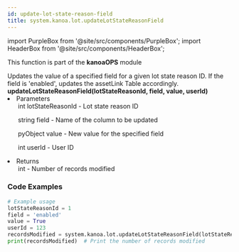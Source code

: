 ```yaml
---
id: update-lot-state-reason-field
title: system.kanoa.lot.updateLotStateReasonField
---
```


import PurpleBox from '@site/src/components/PurpleBox';
import HeaderBox from '@site/src/components/HeaderBox';

<PurpleBox>This function is part of the <b>kanoaOPS</b> module</PurpleBox>

<HeaderBox header="Description">
  Updates the value of a specified field for a given lot state reason ID. If the field is 'enabled', updates the assetLink Table accordingly.
</HeaderBox>

<HeaderBox header="Syntax">
  <b>updateLotStateReasonField(lotStateReasonId, field, value, userId)</b>
    <li>Parameters <br />
      <ul>int lotStateReasonId - Lot state reason ID</ul>
      <ul>string field - Name of the column to be updated</ul>
      <ul>pyObject value - New value for the specified field</ul>
      <ul>int userId - User ID</ul>
    </li>
    <li>Returns <br />
      <ul>int - Number of records modified</ul>
    </li>
</HeaderBox>

### Code Examples

```python
# Example usage
lotStateReasonId = 1
field = 'enabled'
value = True
userId = 123
recordsModified = system.kanoa.lot.updateLotStateReasonField(lotStateReasonId, field, value, userId)
print(recordsModified)  # Print the number of records modified


